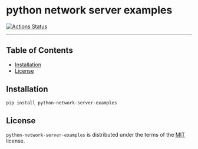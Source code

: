 # python network server examples

<!-- markdown-link-check-disable -->
[![Actions Status](https://github.com/netserf/python-network-server-examples/workflows/Docs/badge.svg)](https://github.com/netserf/python-dev-tools)
<!-- markdown-link-check-enable -->

-----

## Table of Contents

- [Installation](#installation)
- [License](#license)

## Installation

```console
pip install python-network-server-examples
```

## License

`python-network-server-examples` is distributed under the terms of the
[MIT](https://spdx.org/licenses/MIT.html) license.
